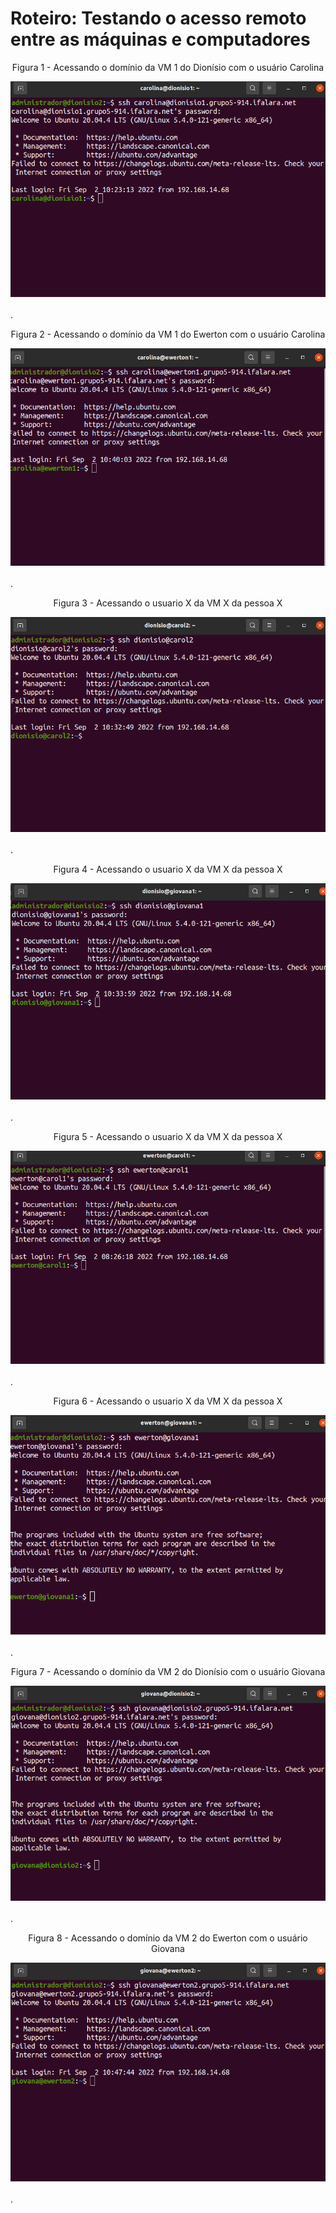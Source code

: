 # Roteiro: Testando o acesso remoto entre as máquinas e computadores

<div align="center">
  <p>Figura 1 - Acessando o domínio da VM 1 do Dionísio com o usuário Carolina</p>
  <img src="../Imagens/carolinadionisio1.png" />
  <br><br>
</div>.

<div align="center">
  <p>Figura 2 -  Acessando o domínio da VM 1 do Ewerton com o usuário Carolina</p>
  <img src="../Imagens/carolinaewerton1.png" />
  <br><br>
</div>.

<div align="center">
  <p>Figura 3 - Acessando o usuario X da VM X da pessoa X</p>
  <img src="../Imagens/dionisiocarol2.png" />
  <br><br>
</div>.

<div align="center">
  <p>Figura 4 - Acessando o usuario X da VM X da pessoa X</p>
  <img src="../Imagens/dionisiogiovana1.png" />
  <br><br>
</div>.

<div align="center">
  <p>Figura 5 - Acessando o usuario X da VM X da pessoa X</p>
  <img src="../Imagens/ewertoncarol1.png" />
  <br><br>
</div>.

<div align="center">
  <p>Figura 6 - Acessando o usuario X da VM X da pessoa X</p>
  <img src="../Imagens/ewertongiovana1.png" />
  <br><br>
</div>.

<div align="center">
  <p>Figura 7 - Acessando o domínio da VM 2 do Dionísio com o usuário Giovana</p>
  <img src="../Imagens/giovanadionisio2.png" />
  <br><br>
</div>.

<div align="center">
  <p>Figura 8 - Acessando o domínio da VM 2 do Ewerton com o usuário Giovana</p>
  <img src="../Imagens/giovanaewerton2.png" />
  <br><br>
</div>.
